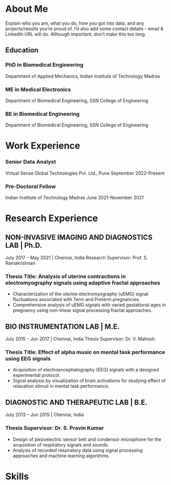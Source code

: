 # About Me
Explain who you are, what you do, how you got into data, and any projects/results you’re proud of.
I’d also add some contact details - email & LinkedIn URL will do.
Although important, don't make this too long.



## Education
### PhD in Biomedical Engineering 
Department of Applied Mechanics,
Indian Institute of Technology Madras

### ME in Medical Electronics
Department of Biomedical Engineering,
SSN College of Engineering

### BE in Biomedical Engineering
Department of Biomedical Engineering,
SSN College of Engineering

# Work Experience
### Senior Data Analyst 
Virtual Sense Global Technologies Pvt. Ltd., Pune
September 2022-Present

### Pre-Doctoral Fellow
Indian Institute of Technology Madras
June 2021-November 2021

# Research Experience
## NON-INVASIVE IMAGING AND DIAGNOSTICS LAB | Ph.D.
July 2017 – May 2021 | Chennai, India
Research Supervisor: Prof. S. Ramakrishnan
### Thesis Title: Analysis of uterine contractions in electromyography signals using adaptive fractal approaches
 - Characterization of the uterine electromyography (uEMG) signal fluctuations associated with Term and Preterm pregnancies. 
 - Comprehensive analysis of uEMG signals with varied gestational ages in pregnancy using non-linear signal processing fractal approaches.

## BIO INSTRUMENTATION LAB | M.E.
July 2015 – Jun 2017 | Chennai, India
Thesis Supervisor: Dr. V. Mahesh
### Thesis Title: Effect of alpha music on mental task performance using EEG signals
 - Acquisition of electroencephalography (EEG) signals with a designed experimental protocol.
 - Signal analysis by visualization of brain activations for studying effect of relaxation stimuli in mental task performance.

## DIAGNOSTIC AND THERAPEUTIC LAB | B.E.
July 2013 – Jun 2015 | Chennai, India
### Thesis Supervisor: Dr. S. Pravin Kumar
- Design of piezoelectric sensor belt and condensor microphone for the acquisition of respiratory signals and sounds.
- Analysis of recorded respiratory data using signal processing approaches and machine learning algorithms.

# Skills


